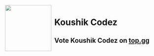 <img width="150" height="150" align="left" style="float: left; margin: 0 10px 0 0;" img src="https://media.discordapp.net/attachments/1034712149198655597/1039888086550724669/static.png">  

# Koushik Codez



## Vote Koushik Codez on [top.gg](https://top.gg/servers/913651224367230986/vote)

<a href="https://top.gg/servers/913651224367230986/vote">
  
</a>

